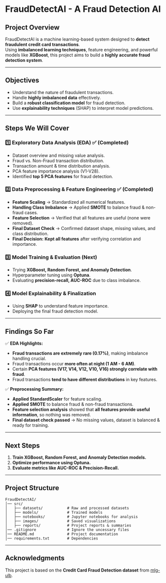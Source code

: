 # FraudDetectAI - A Fraud Detection AI

## Project Overview
FraudDetectAI is a machine learning-based system designed to **detect fraudulent credit card transactions**.  
Using **imbalanced learning techniques**, feature engineering, and powerful models like **XGBoost**, this project aims to build a **highly accurate fraud detection system**.

---

## Objectives
- Understand the nature of fraudulent transactions.  
- Handle **highly imbalanced data** effectively.  
- Build a **robust classification model** for fraud detection.  
- Use **explainability techniques** (SHAP) to interpret model predictions.

---

## Steps We Will Cover

### **1️⃣ Exploratory Data Analysis (EDA) ✅ (Completed)**
- Dataset overview and missing value analysis.  
- Fraud vs. Non-Fraud transaction distribution.  
- Transaction amount & time distribution analysis.  
- PCA feature importance analysis (V1-V28).  
- Identified **top 5 PCA features** for fraud detection.  

### **2️⃣ Data Preprocessing & Feature Engineering ✅ (Completed)**
- **Feature Scaling** → Standardized all numerical features.  
- **Handling Class Imbalance** → Applied **SMOTE** to balance fraud & non-fraud cases.  
- **Feature Selection** → Verified that all features are useful (none were removed).  
- **Final Dataset Check** → Confirmed dataset shape, missing values, and class distribution.  
- **Final Decision:** **Kept all features** after verifying correlation and importance.  

### **3️⃣ Model Training & Evaluation (Next)**
- Trying **XGBoost, Random Forest, and Anomaly Detection**.  
- Hyperparameter tuning using **Optuna**.  
- Evaluating **precision-recall, AUC-ROC** due to class imbalance.  

### **4️⃣ Model Explainability & Finalization**
- Using **SHAP** to understand feature importance.  
- Deploying the final fraud detection model.  

---

## Findings So Far

✅ **EDA Highlights:**
- **Fraud transactions are extremely rare (0.17%)**, making imbalance handling crucial.  
- Fraud transactions occur **more often at night (1 AM - 6 AM)**.  
- Certain **PCA features (V17, V14, V12, V10, V16) strongly correlate with fraud**.  
- Fraud transactions **tend to have different distributions** in key features.  

✅ **Preprocessing Summary:**
- **Applied StandardScaler** for feature scaling.  
- **Applied SMOTE** to balance fraud & non-fraud transactions.  
- **Feature selection analysis** showed that **all features provide useful information**, so nothing was removed.  
- **Final dataset check passed** → No missing values, dataset is balanced & ready for training.

---

## Next Steps 
1. **Train XGBoost, Random Forest, and Anomaly Detection models.**  
2. **Optimize performance using Optuna.**  
3. **Evaluate metrics like AUC-ROC & Precision-Recall.**  

---

## Project Structure
```
FraudDetectAI/
│── src/
│   ├── datasets/           # Raw and processed datasets
│   ├── models/             # Trained models
│   ├── notebooks/          # Jupyter notebooks for analysis
│   ├── images/             # Saved visualizations
│   ├── reports/            # Project reports & summaries
│── .gitignore              # Ignore the uncessary files
│── README.md               # Project documentation
│── requirements.txt        # Dependencies
```

---

## Acknowledgments
This project is based on the **Credit Card Fraud Detection dataset** from [mlg-ulb](https://www.kaggle.com/datasets/mlg-ulb/creditcardfraud).
